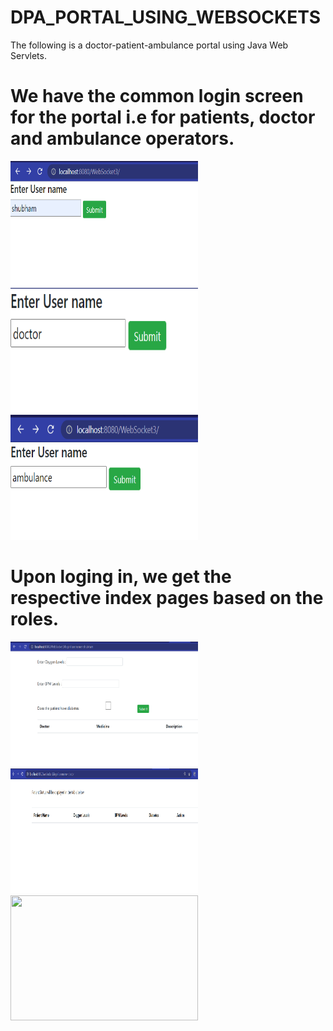 # DPA_PORTAL_USING_WEBSOCKETS
The following is a doctor-patient-ambulance portal using Java Web Servlets.
<h1>We have the common login screen for the portal i.e for patients, doctor and ambulance operators. </h1>
<img src="WebSocket3/WebContent/Web sockets/Home patient.PNG" height="200" width="300">
<img src="WebSocket3/WebContent/Web sockets/doctor.PNG" height="200" width="300">
<img src="WebSocket3/WebContent/Web sockets/ambulance.PNG" height="200" width="300">
<h1>Upon loging in, we get the respective index pages based on the roles.</h1>
<img src="WebSocket3/WebContent/Web sockets/patient home screen.PNG" height="200" width="300">
<img src="WebSocket3/WebContent/Web sockets/dochs.PNG" height="200" width="300">
<img src="WebSocket3/WebContent/Web sockets/ambulancehs.PNG" height="200" width="300">


